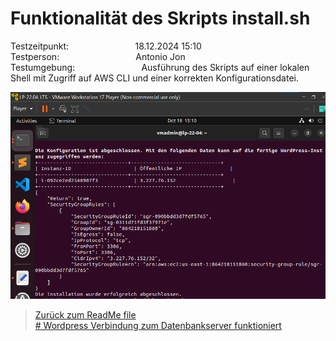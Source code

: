 # Funktionalität des Skripts install.sh
Testzeitpunkt:&nbsp;&nbsp;&nbsp;&nbsp;&nbsp;&nbsp;&nbsp;&nbsp;&nbsp;&nbsp;&nbsp;&nbsp;&nbsp;&nbsp;&nbsp;&nbsp;&nbsp;&nbsp;&nbsp;&nbsp;&nbsp;&nbsp;&nbsp;&nbsp;&nbsp;&nbsp;&nbsp;18.12.2024 15:10  
Testperson:&nbsp;&nbsp;&nbsp;&nbsp;&nbsp;&nbsp;&nbsp;&nbsp;&nbsp;&nbsp;&nbsp;&nbsp;&nbsp;&nbsp;&nbsp;&nbsp;&nbsp;&nbsp;&nbsp;&nbsp;&nbsp;&nbsp;&nbsp;&nbsp;&nbsp;&nbsp;&nbsp;&nbsp;&nbsp;&nbsp; Antonio Jon  
Testumgebung: &nbsp;&nbsp;&nbsp;&nbsp;&nbsp;&nbsp;&nbsp;&nbsp;&nbsp;&nbsp;&nbsp;&nbsp;&nbsp;&nbsp;&nbsp;&nbsp;&nbsp;&nbsp;&nbsp;&nbsp;&nbsp;&nbsp;&nbsp;&nbsp;&nbsp;&nbsp;Ausführung des Skripts auf einer lokalen Shell mit Zugriff auf AWS CLI und einer korrekten Konfigurationsdatei.  


![image](Images/testfall3.png)

> [Zurück zum ReadMe file](README.md)  
> [# Wordpress Verbindung zum Datenbankserver funktioniert](Testfall2.md)